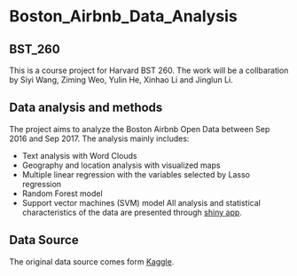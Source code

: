 # Boston_Airbnb_Data_Analysis

## BST_260
This is a course project for Harvard BST 260. 
The work will be a collbaration by Siyi Wang, Ziming Weo, Yulin He, Xinhao Li and Jinglun Li. 

## Data analysis and methods
The project aims to analyze the Boston Airbnb Open Data between Sep 2016 and Sep 2017. The analysis mainly includes:
- Text analysis with Word Clouds
- Geography and location analysis with visualized maps 
- Multiple linear regression with the variables selected by Lasso regression
- Random Forest model
- Support vector machines (SVM) model
All analysis and statistical characteristics of the data are presented through [shiny app](https://sites.google.com/view/bst260project-boston-airbnb/home).

## Data Source
The original data source comes form [Kaggle](https://www.kaggle.com/airbnb/boston?select=listings.csv).  
